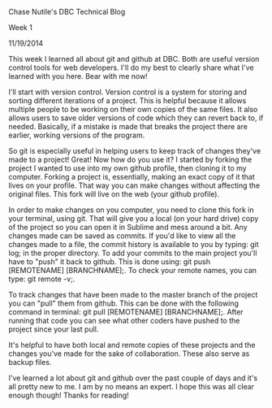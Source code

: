 Chase Nutile's DBC Technical Blog

Week 1

11/19/2014

This week I learned all about git and github at DBC.  Both are useful version control tools for web developers.  I'll do my best to clearly share what I've learned with you here.  Bear with me now!

I'll start with version control.  Version control is a system for storing and sorting different iterations of a project.  This is helpful because it allows multiple people to be working on their own copies of the same files.  It also allows users to save older versions of code which they can revert back to, if needed.  Basically, if a mistake is made that breaks the project there are earlier, working versions of the program.

So git is especially useful in helping users to keep track of changes they've made to a project!  Great!  Now how do you use it?  I started by forking the project I wanted to use into my own github profile, then cloning it to my computer.  Forking a project is, essentially, making an exact copy of it that lives on your profile.  That way you can make changes without affecting the original files.  This fork will live on the web (your github profile).

In order to make changes on you computer, you need to clone this fork in your terminal, using git.  That will give you a local (on your hard drive) copy of the project so you can open it in Sublime and mess around a bit.  Any changes made can be saved as commits.  If you'd like to view all the changes made to a file, the commit history is available to you by typing: git log; in the proper directory.  To add your commits to the main project you'll have to "push" it back to github.  This is done using: git push [REMOTENAME] [BRANCHNAME];.  To check your remote names, you can type: git remote -v;.

To track changes that have been made to the master branch of the project you can "pull" them from github.  This can be done with the following command in terminal: git pull [REMOTENAME] [BRANCHNAME];.  After running that code you can see what other coders have pushed to the project since your last pull.

It's helpful to have both local and remote copies of these projects and the changes you've made for the sake of collaboration.  These also serve as backup files.

I've learned a lot about git and github over the past couple of days and it's all pretty new to me.  I am by no means an expert.  I hope this was all clear enough though!  Thanks for reading!


